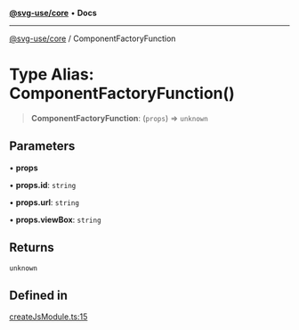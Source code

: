 [**@svg-use/core**](../README.md) • **Docs**

---

[@svg-use/core](../README.md) / ComponentFactoryFunction

# Type Alias: ComponentFactoryFunction()

> **ComponentFactoryFunction**: (`props`) => `unknown`

## Parameters

• **props**

• **props.id**: `string`

• **props.url**: `string`

• **props.viewBox**: `string`

## Returns

`unknown`

## Defined in

[createJsModule.ts:15](https://github.com/fpapado/svg-use/blob/31bdbf817fed6f833319eb6d8ff0a7093c11f6f2/packages/core/src/createJsModule.ts#L15)
